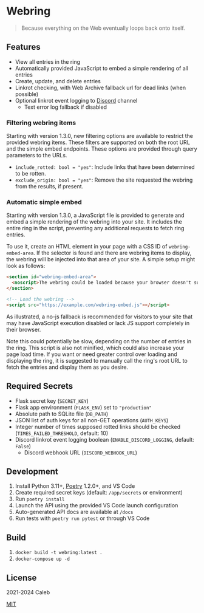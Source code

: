 # Webring

> Because everything on the Web eventually loops back onto itself.

## Features

- View all entries in the ring
- Automatically provided JavaScript to embed a simple rendering of all entries
- Create, update, and delete entries
- Linkrot checking, with Web Archive fallback url for dead links (when possible)
- Optional linkrot event logging to [Discord](https://discord.com/) channel
  - Text error log fallback if disabled

### Filtering webring items

Starting with version 1.3.0, new filtering options are available to restrict the provided webring
items. These filters are supported on both the root URL and the simple embed endpoints. These
options are provided through query parameters to the URLs.

- `include_rotted: bool = "yes"`: Include links that have been determined to be rotten.
- `exclude_origin: bool = "yes"`: Remove the site requested the webring from the results, if present.

### Automatic simple embed

Starting with version 1.3.0, a JavaScript file is provided to generate and embed a simple rendering
of the webring into your site. It includes the entire ring in the script, preventing any additional
requests to fetch ring entries.

To use it, create an HTML element in your page with a CSS ID of `webring-embed-area`.
If the selector is found and there are webring items to display, the webring will be injected
into that area of your site. A simple setup might look as follows:

```html
<section id="webring-embed-area">
  <noscript>The webring could be loaded because your browser doesn't support running JavaScript.</noscript>
</section>

<!-- Load the webring -->
<script src="https://example.com/webring-embed.js"></script>
```

As illustrated, a no-js fallback is recommended for visitors to your site that may have JavaScript
execution disabled or lack JS support completely in their browser.

Note this could potentially be slow, depending on the number of entries in the ring. This script is
also not minified, which could also increase your page load time. If you want or need greater
control over loading and displaying the ring, it is suggested to manually call the ring's root URL
to fetch the entries and display them as you desire.


## Required Secrets

- Flask secret key (`SECRET_KEY`)
- Flask app environment (`FLASK_ENV`) set to `"production"`
- Absolute path to SQLite file (`DB_PATH`)
- JSON list of auth keys for all non-GET operations (`AUTH_KEYS`)
- Integer number of times supposed rotted links should be checked (`TIMES_FAILED_THRESHOLD`, default: 10)
- Discord linkrot event logging boolean (`ENABLE_DISCORD_LOGGING`, default: `False`)
  - Discord webhook URL (`DISCORD_WEBHOOK_URL`)

## Development

1. Install Python 3.11+, [Poetry](https://python-poetry.org/) 1.2.0+, and VS Code
1. Create required secret keys (default: `/app/secrets` or environment)
1. Run `poetry install`
1. Launch the API using the provided VS Code launch configuration
1. Auto-generated API docs are available at `/docs`
1. Run tests with `poetry run pytest` or through VS Code

## Build

1. `docker build -t webring:latest .`
1. `docker-compose up -d`

## License

2021-2024 Caleb

[MIT](LICENSE)
